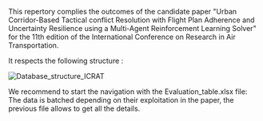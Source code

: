 This repertory complies the outcomes of the candidate paper "Urban Corridor-Based Tactical conflict Resolution with Flight Plan Adherence and Uncertainty Resilience using a Multi-Agent Reinforcement Learning Solver" for the 11th edition of the International Conference on Research in Air Transportation.

It respects the following structure :

![Database_structure_ICRAT](https://github.com/RodolpheFmd/ICRAT2024/assets/92471439/12386d38-a5c7-4c53-9849-89aa68d136d5)

We recommend to start the navigation with the Evaluation_table.xlsx file: The data is batched depending on their exploitation in the paper, the previous file allows to get all the details. 
